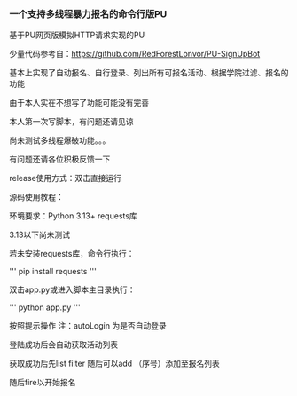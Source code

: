 ### 一个支持多线程暴力报名的命令行版PU

基于PU网页版模拟HTTP请求实现的PU

少量代码参考自：https://github.com/RedForestLonvor/PU-SignUpBot

基本上实现了自动报名、自行登录、列出所有可报名活动、根据学院过滤、报名的功能

由于本人实在不想写了功能可能没有完善

本人第一次写脚本，有问题还请见谅

尚未测试多线程爆破功能。。。

有问题还请各位积极反馈一下

release使用方式：双击直接运行

源码使用教程：

环境要求：Python 3.13+  requests库

3.13以下尚未测试

若未安装requests库，命令行执行：

'''
pip install requests
'''

双击app.py或进入脚本主目录执行：

'''
python app.py
'''

按照提示操作
注：autoLogin 为是否自动登录

登陆成功后会自动获取活动列表

获取成功后先list filter 随后可以add （序号）添加至报名列表

随后fire以开始报名
